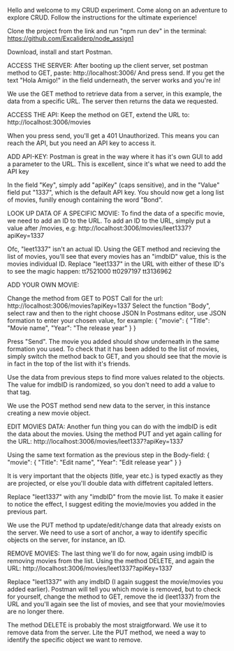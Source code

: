 Hello and welcome to my CRUD experiment. Come along on an adventure to explore CRUD.
Follow the instructions for the ultimate experience!

Clone the project from the link and run "npm run dev" in the terminal:
https://github.com/Excaliderp/node_assign1

Download, install and start Postman.

ACCESS THE SERVER:
  After booting up the client server, set postman method to GET, paste: 
  http://localhost:3006/
  And press send. If you get the text "Hola Amigo!" in the field underneath, the server works and you're in!

  We use the GET method to retrieve data from a server, in this example, the data from a specific URL. 
  The server then returns the data we requested.

ACCESS THE API:
  Keep the method on GET, extend the URL to: 
  http://localhost:3006/movies

  When you press send, you'll get a 401 Unauthorized. This means you can reach the API, but you need an API key to access it.

ADD API-KEY:
  Postman is great in the way where it has it's own GUI to add a parameter to the URL. This is excellent, since it's what we need to add the API key

  In the field "Key", simply add "apiKey" (caps sensitive), and in the "Value" field put "1337", which is the default API key. You should now get a long list of movies, funilly enough containing the word "Bond". 

LOOK UP DATA OF A SPECIFIC MOVIE:
  To find the data of a specific movie, we need to add an ID to the URL. 
  To add an ID to the URL, simply put a value after /movies, e.g: 
  http://localhost:3006/movies/leet1337?apiKey=1337

  Ofc, "leet1337" isn't an actual ID. Using the GET method and recieving the list of movies, you'll see that every movies has an "imdbID" value, this is the movies individual ID. 
  Replace "leet1337" in the URL with either of these ID's to see the magic happen: 
    tt7521000
    tt0297197
    tt3136962

ADD YOUR OWN MOVIE:

  Change the method from GET to POST
  Call for the url: http://localhost:3006/movies?apiKey=1337
  Select the function "Body", select raw and then to the right choose JSON
  In Postmans editor, use JSON formation to enter your chosen value, for example:
   {
      "movie": {
        "Title": "Movie name",
        "Year": "The release year"
      }
    }

  Press "Send". The movie you added should show underneath in the same formation you used. To check that it has been added to the list of movies, simply switch the method back to GET, and you should see that the movie is in fact in the top of the list with it's friends. 

  Use the data from previous steps to find more values related to the objects.
  The value for imdbID is randomized, so you don't need to add a value to that tag.

  We use the POST method send new data to the server, in this instance creating a new movie object.

EDIT MOVIES DATA:
  Another fun thing you can do with the imdbID is edit the data  about the movies. 
  Using the method PUT and yet again calling for the URL:
  http://localhost:3006/movies/leet1337?apiKey=1337

  Using the same text formation as the previous step in the Body-field:
     {
      "movie": {
        "Title": "Edit name",
        "Year": "Edit release year"
      }
    }

  It is very important that the objects (title, year etc.) is typed exactly as they are projected, or else you'll double data with diffetrent capitaled letters. 

  Replace "leet1337" with any "imdbID" from the movie list. To make it easier to notice the effect, I suggest editing the movie/movies you added in the previous part.

  We use the PUT method tp update/edit/change data that already exists on the server. We need to use a sort of anchor, a way to identify specific objects on the server, for instance, an ID.

REMOVE MOVIES:
  The last thing we'll do for now, again using imdbID is removing movies from the list.
  Using the method DELETE, and again the URL:
  http://localhost:3006/movies/leet1337?apiKey=1337

  Replace "leet1337" with any imdbID (I again suggest the movie/movies you added earlier). 
  Postman will tell you which movie is removed, but to check for yourself, change the method to GET, remove the id (leet1337) from the URL and you'll again see the list of movies, and see that your movie/movies are no longer there.
  
  The method DELETE is probably the most straigtforward. We use it to remove data from the server. Lite the PUT method, we need a way to identify the specific object we want to remove. 